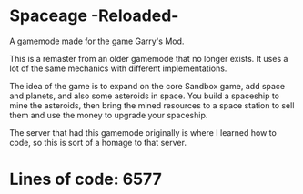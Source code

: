 # Spaceage -Reloaded-

A gamemode made for the game Garry's Mod.

This is a remaster from an older gamemode that no longer exists.
It uses a lot of the same mechanics with different implementations.

The idea of the game is to expand on the core Sandbox game, add space and planets, and also some asteroids in space.
You build a spaceship to mine the asteroids, then bring the mined resources to a space station to sell them and use the money to upgrade your spaceship.

The server that had this gamemode originally is where I learned how to code, so this is sort of a homage to that server.

# Lines of code: 6577
